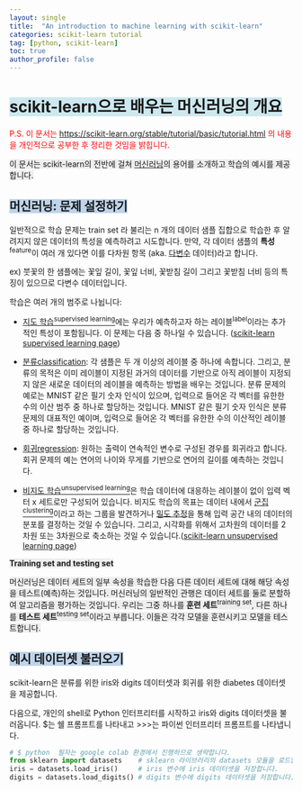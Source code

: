 ```yaml
---
layout: single
title:  "An introduction to machine learning with scikit-learn"
categories: scikit-learn tutorial
tag: [python, scikit-learn]
toc: true
author_profile: false
---
```


<head>
  <style>
    table.dataframe {
      white-space: normal;
      width: 100%;
      height: 240px;
      display: block;
      overflow: auto;
      font-family: Arial, sans-serif;
      font-size: 0.9rem;
      line-height: 20px;
      text-align: center;
      border: 0px !important;
    }

    table.dataframe th {
      text-align: center;
      font-weight: bold;
      padding: 8px;
    }
    
    table.dataframe td {
      text-align: center;
      padding: 8px;
    }
    
    table.dataframe tr:hover {
      background: #b8d1f3; 
    }
    
    .output_prompt {
      overflow: auto;
      font-size: 0.9rem;
      line-height: 1.45;
      border-radius: 0.3rem;
      -webkit-overflow-scrolling: touch;
      padding: 0.8rem;
      margin-top: 0;
      margin-bottom: 15px;
      font: 1rem Consolas, "Liberation Mono", Menlo, Courier, monospace;
      color: $code-text-color;
      border: solid 1px $border-color;
      border-radius: 0.3rem;
      word-break: normal;
      white-space: pre;
    }

  .dataframe tbody tr th:only-of-type {
      vertical-align: middle;
  }

  .dataframe tbody tr th {
      vertical-align: top;
  }

  .dataframe thead th {
      text-align: center !important;
      padding: 8px;
  }

  .page__content p {
      margin: 0 0 0px !important;
  }

  .page__content p > strong {
    font-size: 0.8rem !important;
  }

  </style>
</head>


# <span style='background-color: #CDE8EF'>scikit-learn으로 배우는 머신러닝의 개요</span>



<span style="color: red">P.S. 이 문서는 https://scikit-learn.org/stable/tutorial/basic/tutorial.html 의 내용을 개인적으로 공부한 후 정리한 것임을 밝힙니다.</span>

<span style='background-color: #EEEEEE'>이 문서는 scikit-learn의 전반에 걸쳐 [머신러닝](https://en.wikipedia.org/wiki/Machine_learning)의 용어를 소개하고 학습의 예시를 제공합니다.</span>


## <span style='background-color: #BED4EB'>머신러닝: 문제 설정하기</span>


일반적으로 학습 문제는 train set 라 불리는 n 개의 데이터 샘플 집합으로 학습한 후 알려지지 않은 데이터의 특성을 예측하려고 시도합니다. 만약, 각 데이터 샘플의 **특성**<sup>feature</sup>이 여러 개 있다면 이를 다차원 항목 (aka. [다변수](https://en.wikipedia.org/wiki/Sample_(statistics)) 데이터)라고 합니다.



ex) 붓꽃의 한 샘플에는 꽃잎 길이, 꽃잎 너비, 꽃받침 길이 그리고 꽃받침 너비 등의 특징이 있으므로 다변수 데이터입니다.


학습은 여러 개의 범주로 나뉩니다:





*   [지도 학습<sup>supervised learning</sup>](https://en.wikipedia.org/wiki/Supervised_learning)에는 우리가 예측하고자 하는 레이블<sup>label</sup>이라는 추가적인 특성이 포함됩니다. 이 문제는 다음 중 하나일 수 있습니다. ([scikit-learn supervised learning page](https://scikit-learn.org/stable/supervised_learning.html#supervised-learning))



  - [분류classification](https://en.wikipedia.org/wiki/Statistical_classification): 각 샘플은 두 개 이상의 레이블 중 하나에 속합니다. 그리고, 분류의 목적은 이미 레이블이 지정된 과거의 데이터를 기반으로 아직 레이블이 지정되지 않은 새로운 데이터의 레이블을 예측하는 방법을 배우는 것입니다. 분류 문제의 예로는 MNIST 같은 필기 숫자 인식이 있으며, 입력으로 들어온 각 벡터를 유한한 수의 이산 범주 중 하나로 할당하는 것입니다. MNIST 같은 필기 숫자 인식은 분류 문제의 대표적인 예이며, 입력으로 들어온 각 벡터를 유한한 수의 이산적인 레이블 중 하나로 할당하는 것입니다.



  - [회귀regression](https://en.wikipedia.org/wiki/Regression_analysis): 원하는 출력이 연속적인 변수로 구성된 경우를 회귀라고 합니다. 회귀 문제의 예는 연어의 나이와 무게를 기반으로 연어의 길이를 예측하는 것입니다.



*  [비지도 학습<sup>unsupervised learning</sup>](https://en.wikipedia.org/wiki/Unsupervised_learning)은 학습 데이터에 대응하는 레이블이 없이 입력 벡터 x 세트로만 구성되어 있습니다. 비지도 학습의 목표는 데이터 내에서 [군집<sup>clustering</sup>](https://en.wikipedia.org/wiki/Cluster_analysis)이라고 하는 그룹을 발견하거나 [밀도 추정](https://en.wikipedia.org/wiki/Density_estimation)을 통해 입력 공간 내의 데이터의 분포를 결정하는 것일 수 있습니다. 그리고, 시각화를 위해서 고차원의 데이터를 2차원 또는 3차원으로 축소하는 것일 수 있습니다.([scikit-learn unsupervised learning page](https://scikit-learn.org/stable/unsupervised_learning.html#unsupervised-learning))







<span style='background-color: #EEEEEE'>**Training set and testing set**</span>



<span style='background-color: #EEEEEE'>머신러닝은 데이터 세트의 일부 속성을 학습한 다음 다른 데이터 세트에 대해 해당 속성을 테스트(예측)하는 것입니다. 머신러닝의 일반적인 관행은 데이터 세트를 둘로 분할하여 알고리즘을 평가하는 것입니다. 우리는 그중 하나를 **훈련 세트**<sup>training set</sup>, 다른 하나를 **테스트 세트**<sup>testing set</sup>이라고 부릅니다. 이들은 각각 모델을 훈련시키고 모델을 테스트합니다.</span>


## <span style='background-color: #BED4EB'>예시 데이터셋 불러오기</span>


scikit-learn은 분류를 위한 iris와 digits 데이터셋과 회귀를 위한 diabetes 데이터셋을 제공합니다.


다음으로, 개인의 shell로 Python 인터프리터를 시작하고 iris와 digits 데이터셋을 불러옵니다. $는 쉘 프롬프트를 나타내고 >>>는 파이썬 인터프리터 프롬프트를 나타냅니다.



```python
# $ python  필자는 google colab 환경에서 진행하므로 생략합니다.
from sklearn import datasets    # sklearn 라이브러리의 datasets 모듈을 로드합니다.
iris = datasets.load_iris()     # iris 변수에 iris 데이터셋을 저장합니다.
digits = datasets.load_digits() # digits 변수에 digits 데이터셋을 저장합니다.
```
